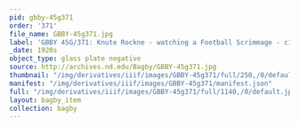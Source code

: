 ```yaml
---
pid: gbby-45g371
order: '371'
file_name: GBBY-45g371.jpg
label: 'GBBY 45G/371: Knute Rockne - watching a Football Scrimmage - c1920s'
_date: 1920s
object_type: glass plate negative
source: http://archives.nd.edu/Bagby/GBBY-45g371.jpg
thumbnail: "/img/derivatives/iiif/images/GBBY-45g371/full/250,/0/default.jpg"
manifest: "/img/derivatives/iiif/images/GBBY-45g371/manifest.json"
full: "/img/derivatives/iiif/images/GBBY-45g371/full/1140,/0/default.jpg"
layout: bagby_item
collection: bagby
---
```

